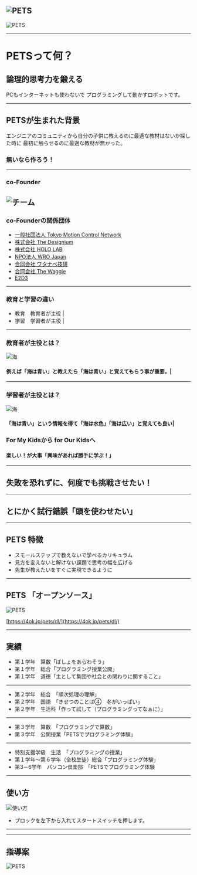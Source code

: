 ![PETS](https://4ok.jp/pets/wp-content/uploads/2017/07/Logo_KS_thum.png)
---
![PETS](https://4ok.jp/pets/wp-content/uploads/2017/08/PETS_img.jpg)

---
# PETSって何？

## 論理的思考力を鍛える
PCもインターネットも使わないで
プログラミングして動かすロボットです。

---
## PETSが生まれた背景

エンジニアのコミュニティから自分の子供に教えるのに最適な教材はないか探した時に
最初に触らせるのに最適な教材が無かった。

### 無いなら作ろう！
---
### co-Founder
![チーム](https://4ok.jp/corporate/wp-content/uploads/2016/09/fOK_member_all.jpg)
---
### co-Founderの関係団体
- [一般社団法人 Tokyo Motion Control Network](http://tokyomotioncontrol.net/)
- [株式会社 The Designium](http://www.thedesignium.com/)
- [株式会社 HOLO LAB](http://hololab.co.jp/)
- [NPO法人 WRO Japan](https://www.wroj.org/2017/)
- [合同会社 ワタナベ技研](http://watanabegiken.tokyo/)
- [合同会社 The Waggle](https://thewaggle.co.jp/)
- [E2D3](http://e2d3.org/ja/)
---
### 教育と学習の違い
- 教育　教育者が主役 |
- 学習　学習者が主役 |

---
### 教育者が主役とは？
![海](./img/umi.jpg)
#### 例えば「海は青い」と教えたら「海は青い」と覚えてもらう事が重要。|

---
### 学習者が主役とは？
![海](./img/umi.jpg)
#### 「海は青い」という情報を得て「海は水色」「海は広い」と覚えても良い| 



### For My Kidsから for Our Kidsへ

#### 楽しい！が大事「興味があれば勝手に学ぶ！」
---
## 失敗を恐れずに、何度でも挑戦させたい！

---
## とにかく試行錯誤「頭を使わせたい」

---

## PETS 特徴
- スモールステップで教えないで学べるカリキュラム
- 見方を変えないと解けない課題で思考の幅を広げる
- 先生が教えたいをすぐに実現できるように

---

## PETS 「オープンソース」
![PETS](./img/PETS_download.png)

[https://4ok.jp/pets/dl/](https://4ok.jp/pets/dl/)

---
## 実績
- 第１学年　算数「ばしょをあらわそう」
- 第１学年　総合「プログラミング授業公開」
- 第１学年　道徳「主として集団や社会との関わりに関すること」
---
- 第２学年　総合　「順次処理の理解」
- 第２学年　国語　「きせつのことば④　冬がいっぱい」　
- 第２学年　生活科「作って試して（プログラミングってなぁに）」
---
- 第３学年　算数　「プログラミングで算数」
- 第３学年　公開授業「PETSでプログラミング体験」
---
- 特別支援学級　生活　「プログラミングの授業」
- 第１学年～第６学年（全校生徒）総合「プログラミング体験」
- 第3－6学年　パソコン倶楽部　「PETSでプログラミング体験　
---
## 使い方
![使い方](./img/Howtouse_PETS.png)
- ブロックを左下から入れてスタートスイッチを押します。
---


---
## 指導案

![PETS](./img/PETS_rei.png)
